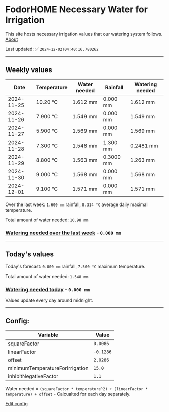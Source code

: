 # FodorHOME Necessary Water for Irrigation

This site hosts necessary irrigation values that our watering system follows. [About](https://github.com/redyau/irrigation)

Last updated: ✅ `2024-12-02T04:40:16.780262`

---

## Weekly values

| Date | Temperature | Water needed | Rainfall | Watering needed |
|-----|-----|-----|-----|-----|
| 2024-11-25 | 10.20 °C | 1.612 mm | 0.000 mm | 1.612 mm |
| 2024-11-26 | 7.900 °C | 1.549 mm | 0.000 mm | 1.549 mm |
| 2024-11-27 | 5.900 °C | 1.569 mm | 0.000 mm | 1.569 mm |
| 2024-11-28 | 7.300 °C | 1.548 mm | 1.300 mm | 0.2481 mm |
| 2024-11-29 | 8.800 °C | 1.563 mm | 0.3000 mm | 1.263 mm |
| 2024-11-30 | 9.000 °C | 1.568 mm | 0.000 mm | 1.568 mm |
| 2024-12-01 | 9.100 °C | 1.571 mm | 0.000 mm | 1.571 mm |


Over the last week: `1.600 mm` rainfall, `8.314 °C` average daily maximal temperature.

Total amount of water needed: `10.98 mm`

### [Watering needed over the last week](lastweek.txt) - `0.000 mm`

---

## Today's values

Today's forecast: `0.000 mm` rainfall, `7.500 °C` maximum temperature.

Total amount of water needed: `1.548 mm`

### [Watering needed today](today.txt) - `0.000 mm`

Values update every day around midnight.

---

## Config:

| Variable | Value |
|-----|-----|
| squareFactor | `0.0086` |
| linearFactor | `-0.1286` |
| offset | `2.0286` |
| minimumTemperatureForIrrigation | `15.0` |
| inhibitNegativeFactor | `1.1` |

Water needed = `(squareFactor * temperature^2) + (linearFactor * temperature) + offset` - Calcualted for each day separately.

[Edit config](https://github.com/RedyAu/irrigation/edit/main/config.json)
